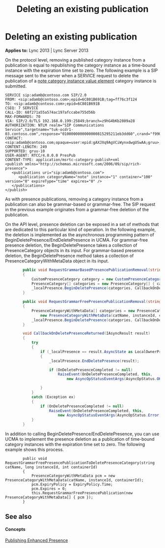 ﻿---
title: Deleting an existing publication
TOCTitle: Deleting an existing publication
ms:assetid: d5517dea-b7e1-472d-ae06-4d1a5f8c9dc6
ms:mtpsurl: https://msdn.microsoft.com/en-us/library/Dn454649(v=office.15)
ms:contentKeyID: 57092899
ms.date: 07/24/2014
mtps_version: v=office.15
dev_langs:
- csharp
---

# Deleting an existing publication


**Applies to:** Lync 2013 | Lync Server 2013

On the protocol level, removing a published category instance from a publication is equal to republishing the category instance as a time-bound instance with the expiration time set to zero. The following example is a SIP message sent to the server when a SERVICE request to delete the publication of a [note category instance value element](note-category-instance-value-element.md) category instance is submitted.

    SERVICE sip:adamb@contoso.com SIP/2.0
    FROM: <sip:adamb@contoso.com>;epid=6C801B691B;tag=ff76c3f124
    TO: <sip:adamb@contoso.com>;epid=6C801B691B
    CSEQ: 7 SERVICE
    CALL-ID: 68f271a55a574ac197afccabe755d56b
    MAX-FORWARDS: 70
    VIA: SIP/2.0/TLS 192.168.0.199:25849;branch=z9hG4bKb2809a28
    AUTHORIZATION: NTLM realm="SIP Communications Service",targetname="tuk-ocdr1-03.contoso.com",response="0100000000000000815295211eb3dd60",crand="f99070ee",cnum="11",opaque="5431637F",qop="auth"
    CONTACT: <sip:adamb@contoso.com;opaque=user:epid:gAXJXq9AgVCiWynxdwgUSwAA;gruu>;text;audio;video;image
    CONTENT-LENGTH: 249
    SUPPORTED: gruu-10
    USER-AGENT: RTCC/4.0.0.0 PresPub
    CONTENT-TYPE: application/msrtc-category-publish+xml
    <publish xmlns="http://schemas.microsoft.com/2006/09/sip/rich-presence">
       <publications uri="sip:adamb@contoso.com">
          <publication categoryName="note" instance="1" container="100" version="0" expireType="time" expires="0" />
       </publications>
    </publish>

As with presence publications, removing a category instance from a publication can also be grammar-based or grammar-free. The SIP request in the previous example originates from a grammar-free deletion of the publication.

On the API level, presence deletion can be exposed in a set of methods that are dedicated to this particular kind of operation. In the following example, the deletion is implemented as the asynchronous programming pattern of BeginDeletePresence/EndDeletePresence in UCMA. For grammar-free presence deletion, the BeginDeletePresence takes a collection of PresenceCategory objects in its input. For grammar-based presence deletion, the BeginDeletePresence method takes a collection of PresenceCategoryWithMetaData object in its input.

```csharp
        public void RequestGrammarBasedPresencePublicationRemoval(string categoryName)
        {
            CustomPresenceCategory category = new CustomPresenceCategory(categoryName, string.Empty /* null */);
            PresenceCategory[] categories = new PresenceCategory[] { category };
            _localPresence.BeginDeletePresence(categories, CallbackOnDeletePresenceReturned, _localPresence);
        }

        public void RequestGrammarFreePresencePublicationRemoval(string catName, long instanceId, int containerId)
        {
            PresenceCategoryWithMetaData[] categories = new PresenceCategoryWithMetaData[] {
                new PresenceCategoryWithMetaData(catName, instanceId, containerId) };
            _localPresence.BeginDeletePresence(categories, CallbackOnDeletePresenceReturned, _localPresence);
        }

        void CallbackOnDeletePresenceReturned(IAsyncResult result)
        {
            try
            {
                if (_localPresence == result.AsyncState as LocalOwnerPresence)
                {
                    _localPresence.EndDeletePresence(result);

                    if (OnDeletePresenceCompleted != null)
                        RaiseEvent(OnDeletePresenceCompleted, this,
                            new AsyncOpStatusEventArgs(AsyncOpStatus.OK, null));

                }
            }
            catch (Exception ex)
            {
                if (OnDeletePresenceCompleted != null)
                    RaiseEvent(OnDeletePresenceCompleted, this,
                        new AsyncOpStatusEventArgs(AsyncOpStatus.Error, ex));
            }
        }
```

In addition to calling BeginDeletePresence/EndDeletePresence, you can use UCMA to implement the presence deletion as a publication of time-bound category instances with the expiration time set to zero. The following example shows this process.

``` 
        public void RequestGrammarFreePresencePublicationToDeletePresenceCategory(string catName, long instanceId, int containerId)
        {           
            PresenceCategoryWithMetaData pcm = new PresenceCategoryWithMetaData(catName, instanceId, containerId);
            pcm.ExpiryPolicy = ExpiryPolicy.Time;
            pcm.Expires = 0;
            this.RequestGrammarFreePresencePublication(new PresenceCategoryWithMetaData[] { pcm });
        }
```

## See also

#### Concepts

[Publishing Enhanced Presence](publishing-enhanced-presence.md)

